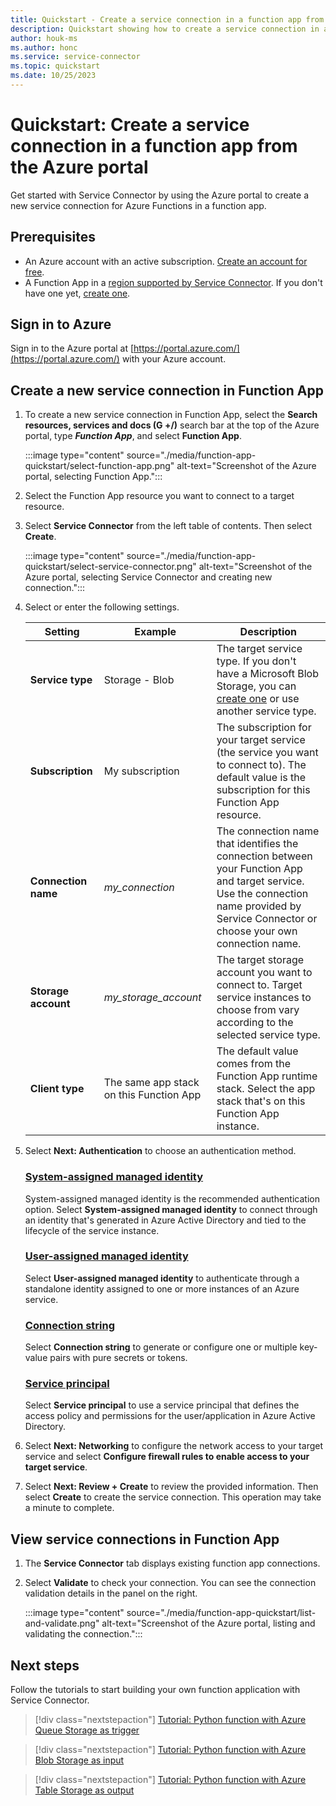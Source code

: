 ```yaml
---
title: Quickstart - Create a service connection in a function app from the Azure portal
description: Quickstart showing how to create a service connection in a function app from the Azure portal
author: houk-ms
ms.author: honc
ms.service: service-connector
ms.topic: quickstart
ms.date: 10/25/2023
---
```

# Quickstart: Create a service connection in a function app from the Azure portal

Get started with Service Connector by using the Azure portal to create a new service connection for Azure Functions in a function app.

## Prerequisites

- An Azure account with an active subscription. [Create an account for free](https://azure.microsoft.com/free).
- A Function App in a [region supported by Service Connector](./concept-region-support.md). If you don't have one yet, [create one](../azure-functions/create-first-function-cli-python.md).

## Sign in to Azure

Sign in to the Azure portal at [https://portal.azure.com/](https://portal.azure.com/) with your Azure account.

## Create a new service connection in Function App

1. To create a new service connection in Function App, select the **Search resources, services and docs (G +/)** search bar at the top of the Azure portal, type ***Function App***, and select **Function App**.

   :::image type="content" source="./media/function-app-quickstart/select-function-app.png" alt-text="Screenshot of the Azure portal, selecting Function App.":::
2. Select the Function App resource you want to connect to a target resource.
3. Select **Service Connector** from the left table of contents. Then select **Create**.

   :::image type="content" source="./media/function-app-quickstart/select-service-connector.png" alt-text="Screenshot of the Azure portal, selecting Service Connector and creating new connection.":::
4. Select or enter the following settings.

   | Setting                   | Example                                 | Description                                                                                                                                                                                |
   | ------------------------- | --------------------------------------- | ------------------------------------------------------------------------------------------------------------------------------------------------------------------------------------------ |
   | **Service type**    | Storage -  Blob                         | The target service type. If you don't have a Microsoft Blob Storage, you can [create one](../storage/blobs/storage-quickstart-blobs-portal.md) or use another service type.                    |
   | **Subscription**    | My subscription                         | The subscription for your target service (the service you want to connect to). The default value is the subscription for this Function App resource.                                       |
   | **Connection name** | *my_connection*                       | The connection name that identifies the connection between your Function App and target service. Use the connection name provided by Service Connector or choose your own connection name. |
   | **Storage account** | *my_storage_account*                  | The target storage account you want to connect to. Target service instances to choose from vary according to the selected service type.                                                    |
   | **Client type**     | The same app stack on this Function App | The default value comes from the Function App runtime stack. Select the app stack that's on this Function App instance.                                                                    |
5. Select **Next: Authentication** to choose an authentication method.

   ### [System-assigned managed identity](#tab/SMI)

   System-assigned managed identity is the recommended authentication option. Select **System-assigned managed identity** to connect through an identity that's generated in Azure Active Directory and tied to the lifecycle of the service instance.

   ### [User-assigned managed identity](#tab/UMI)

   Select **User-assigned managed identity** to authenticate through a standalone identity assigned to one or more instances of an Azure service.

   ### [Connection string](#tab/CS)

   Select **Connection string** to generate or configure one or multiple key-value pairs with pure secrets or tokens.

   ### [Service principal](#tab/SP)

   Select **Service principal** to use a service principal that defines the access policy and permissions for the user/application in Azure Active Directory.
6. Select **Next: Networking** to configure the network access to your target service and select **Configure firewall rules to enable access to your target service**.
7. Select **Next: Review + Create**  to review the provided information. Then select **Create** to create the service connection. This operation may take a minute to complete.

## View service connections in Function App

1. The **Service Connector** tab displays existing function app connections.
2. Select **Validate** to check your connection. You can see the connection validation details in the panel on the right.

   :::image type="content" source="./media/function-app-quickstart/list-and-validate.png" alt-text="Screenshot of the Azure portal, listing and validating the connection.":::

## Next steps

Follow the tutorials to start building your own function application with Service Connector.

> [!div class="nextstepaction"]
> [Tutorial: Python function with Azure Queue Storage as trigger](./tutorial-python-functions-storage-queue-as-trigger.md)

> [!div class="nextstepaction"]
> [Tutorial: Python function with Azure Blob Storage as input](./tutorial-python-functions-storage-blob-as-input.md)

> [!div class="nextstepaction"]
> [Tutorial: Python function with Azure Table Storage as output](./tutorial-python-functions-storage-table-as-output.md)
